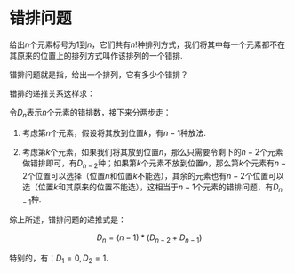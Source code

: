 # 错排问题

给出$n$个元素标号为$1$到$n$，它们共有$n!$种排列方式，我们将其中每一个元素都不在其原来的位置上的排列方式叫作该排列的一个错排.

错排问题就是指，给出一个排列，它有多少个错排？

错排的递推关系这样求：

令$D_n$表示$n$个元素的错排数，接下来分两步走：

1. 考虑第$n$个元素，假设将其放到位置$k$，有$n - 1$种放法.

2. 考虑第$k$个元素，如果我们将其放到位置$n$，那么只需要令剩下的$n - 2$个元素做错排即可，有$D_{n - 2}$种；如果第$k$个元素不放到位置$n$，那么第$k$个元素有$n - 2$个位置可以选择（位置$n$和位置$k$不能选），其余的元素也有$n - 2$个位置可以选（位置$k$和其原来的位置不能选），这相当于$n - 1$个元素的错排问题，有$D_{n - 1}$种.

综上所述，错排问题的递推式是：

$$
D_n = (n - 1) * (D_{n - 2} + D_{n - 1})
$$

特别的，有：$D_1 = 0,D_2 = 1$.

